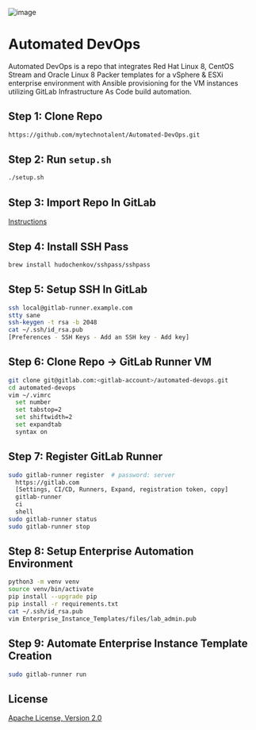![image](https://github.com/mytechnotalent/Automated-DevOps/blob/main/Automated%20DevOps.png?raw=true)

# Automated DevOps
Automated DevOps is a repo that integrates Red Hat Linux 8, CentOS Stream and Oracle Linux 8 Packer templates for a vSphere & ESXi enterprise environment with Ansible provisioning for the VM instances utilizing GitLab Infrastructure As Code build automation.

## Step 1: Clone Repo
```bash
https://github.com/mytechnotalent/Automated-DevOps.git
```

## Step 2: Run `setup.sh`
```bash
./setup.sh
```

## Step 3: Import Repo In GitLab
[Instructions](https://docs.gitlab.com/ee/user/project/import/github.html)

## Step 4: Install SSH Pass
```bash
brew install hudochenkov/sshpass/sshpass
```

## Step 5: Setup SSH In GitLab
```bash
ssh local@gitlab-runner.example.com
stty sane
ssh-keygen -t rsa -b 2048
cat ~/.ssh/id_rsa.pub
[Preferences - SSH Keys - Add an SSH key - Add key]
```

## Step 6: Clone Repo -> GitLab Runner VM
```bash
git clone git@gitlab.com:<gitlab-account>/automated-devops.git
cd automated-devops
vim ~/.vimrc
  set number
  set tabstop=2    
  set shiftwidth=2
  set expandtab 
  syntax on
```

## Step 7: Register GitLab Runner
```bash
sudo gitlab-runner register  # password: server
  https://gitlab.com
  [Settings, CI/CD, Runners, Expand, registration token, copy]
  gitlab-runner
  ci
  shell
sudo gitlab-runner status
sudo gitlab-runner stop
```

## Step 8: Setup Enterprise Automation Environment
```bash
python3 -m venv venv
source venv/bin/activate
pip install --upgrade pip
pip install -r requirements.txt 
cat ~/.ssh/id_rsa.pub
vim Enterprise_Instance_Templates/files/lab_admin.pub
```

## Step 9: Automate Enterprise Instance Template Creation
```bash
sudo gitlab-runner run
```

## License
[Apache License, Version 2.0](https://www.apache.org/licenses/LICENSE-2.0)
